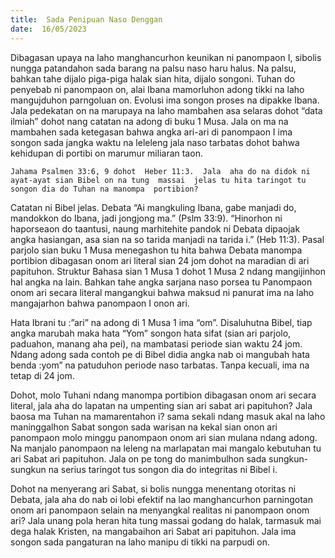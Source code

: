```yaml
---
title:  Sada Penipuan Naso Denggan
date:  16/05/2023
---
```


Dibagasan  upaya na laho  manghancurhon  keunikan ni panompaon  I, sibolis  nungga  patandahon sada  barang  na palsu  naso haru  halus. Na palsu, bahkan tahe dijalo piga-piga halak sian hita, dijalo songoni. Tuhan do penyebab ni panompaon on, alai Ibana  mamorluhon adong  tikki  na laho mangujduhon  parngoluan on. Evolusi ima songon  proses na dipakke  Ibana. Jala pedekatan on na marupaya na laho mambahen asa selaras dohot “data ilmiah” dohot  nang  catatan na adong di buku 1 Musa. Jala on ma na mambahen  sada ketegasan bahwa  angka ari-ari di panompaon I ima songon sada  jangka  waktu na leleleng  jala naso  tarbatas  dohot bahwa kehidupan di portibi on  marumur miliaran  taon.

`Jahama Psalmen 33:6, 9 dohot  Heber 11:3.  Jala  aha do na didok ni ayat-ayat sian Bibel on na tung  massai  jelas tu hita taringot tu songon dia do Tuhan na manompa  portibion?`

Catatan ni Bibel  jelas. Debata  “Ai mangkuling Ibana, gabe manjadi do, mandokkon do Ibana, jadi jongjong ma.”  (Pslm 33:9). “Hinorhon ni haporseaon do taantusi, naung marhitehite pandok ni Debata dipaojak angka hasiangan, asa sian na so tarida manjadi na tarida i.” (Heb 11:3). Pasal parjolo sian buku 1 Musa menegashon tu hita bahwa Debata  manompa portibion dibagasan onom ari literal sian 24 jom dohot  na maradian  di ari papituhon. Struktur Bahasa sian 1 Musa 1 dohot 1 Musa 2 ndang   mangijinhon  hal  angka  na lain. Bahkan  tahe  angka sarjana naso porsea tu Panompaon  onom ari secara  literal mangangkui  bahwa maksud ni panurat  ima  na laho mangajarhon bahwa  panompaon I onon  ari.

Hata Ibrani tu :”ari” na adong di 1 Musa 1 ima “om”. Disaluhutna Bibel, tiap angka  marubah  maka hata “Yom” songon hata sifat (sian ari parjolo, paduahon, manang  aha pei), na mambatasi periode sian waktu 24 jom. Ndang  adong  sada  contoh  pe di Bibel didia angka nab oi  mangubah hata benda :yom” na patuduhon periode naso tarbatas. Tanpa kecuali, ima na tetap di 24 jom.

Dohot, molo Tuhani ndang  manompa portibion dibagasan onom ari secara literal, jala aha do lapatan na umpenting sian ari sabat ari papituhon? Jala baosa ma Tuhan na mamarentahon i? sama sekali ndang  masuk  akal na laho  maninggalhon  Sabat songon  sada  warisan na kekal sian onon ari panompaon  molo minggu  panompaon  onom  ari sian mulana  ndang  adong. Na manjalo panompaon na leleng na marlapatan  mai mangalo kebutuhan tu ari Sabat ari papituhon. Jala on pe tong do manimbulhon  sada sungkun-sungkun  na serius taringot tus songon dia do integritas ni Bibel i.

Dohot  na menyerang  ari Sabat, si bolis nungga  menentang  otoritas ni Debata, jala aha do nab oi lobi efektif na lao  manghancurhon  parningotan onom ari panompaon  selain  na menyangkal  realitas  ni  panompaon onom  ari? Jala unang  pola heran hita tung  massai  godang do halak, tarmasuk mai dega  halak Kristen, na mangabaihon  ari Sabat ari papituhon. Jala ima songon sada pangaturan na laho manipu di tikki  na parpudi on.